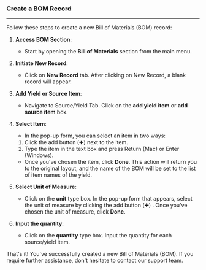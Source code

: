 ### Create a BOM Record
____________________________
Follow these steps to create a new Bill of Materials (BOM) record:

1. **Access BOM Section**:
    
    - Start by opening the **Bill of Materials** section from the main menu.
2. **Initiate New Record**:
    
    - Click on **New Record** tab. After clicking on New Record, a blank record will appear.
3. **Add Yield or Source Item**:
    
    - Navigate to Source/Yield Tab. Click on the **add yield item** or **add source item** box.
4. **Select Item**:
    
    -  In the pop-up form, you can select an item in two ways:

	1. Click the add button (✚) next to the item.
	2. Type the item in the text box and press Return (Mac) or Enter (Windows).

	* Once you've chosen the item, click **Done**. This action will return you to the original layout, and the name of the BOM will be set to the list of item names of the yield.
5. **Select Unit of Measure**:

	- Click on the **unit** type box. In the pop-up form that appears, select the unit of measure by clicking the add button (✚) . Once you've chosen the unit of measure, click **Done**. 
6. **Input the quantity**:

	 - Click on the **quantity** type box. Input the quantity for each source/yield item. 

That's it! You've successfully created a new Bill of Materials (BOM). If you require further assistance, don't hesitate to contact our support team.